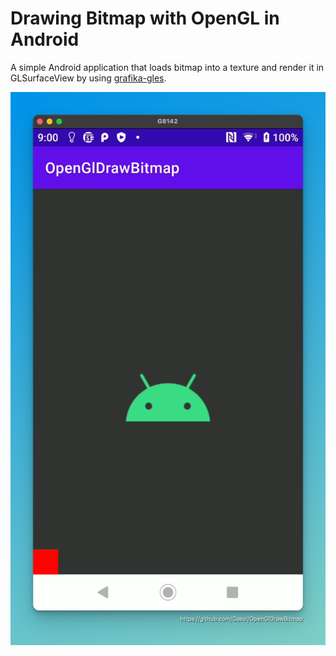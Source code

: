 # Drawing Bitmap with OpenGL in Android

A simple Android application that loads bitmap into a texture and render it in
GLSurfaceView by using [grafika-gles](https://github.com/Gasol/grafika-gles).

![screenshot](screenshot.png "Screenshot")

